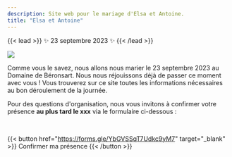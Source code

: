 ```yaml
---
description: Site web pour le mariage d'Elsa et Antoine.
title: "Elsa et Antoine"
---
```


{{< lead >}}
:sparkles: 23 septembre 2023 :sparkles:
{{< /lead >}}

![](/photo/barbaracox/DSC_5198.jpg)

Comme vous le savez, nous allons nous marier le 23 septembre 2023 au Domaine de Béronsart. Nous nous réjouissons déjà de passer ce moment avec vous ! Vous trouverez sur ce site toutes les informations nécessaires au bon déroulement de la journée.

Pour des questions d'organisation, nous vous invitons à confirmer votre présence **au plus tard le xxx** via le formulaire ci-dessous :

<br>

{{< button href="https://forms.gle/YbGVSSqT7Udkc9yM7" target="_blank" >}}
Confirmer ma présence
{{< /button >}}

<br>